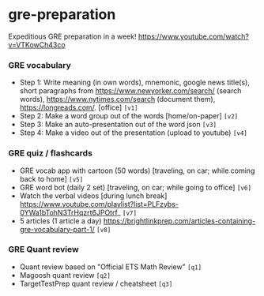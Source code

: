# gre-preparation
Expeditious GRE preparation in a week! https://www.youtube.com/watch?v=VTKowCh43co

### GRE vocabulary
 * Step 1: Write meaning (in own words), mnemonic, google news title(s), short paragraphs from https://www.newyorker.com/search/ (search words), https://www.nytimes.com/search (document them), https://longreads.com/. [office] `[v1]`
 * Step 2: Make a word group out of the words [home/on-paper] `[v2]`
 * Step 3: Make an auto-presentation out of the word json `[v3]`
 * Step 4: Make a video out of the presentation (upload to youtube) `[v4]`
 
### GRE quiz / flashcards
 * GRE vocab app with cartoon (50 words) [traveling, on car; while coming back to home] `[v5]`
 * GRE word bot (daily 2 set) [traveling, on car; while going to office] `[v6]`
 * Watch the verbal videos [during lunch break] https://www.youtube.com/playlist?list=PLFzybs-0YWa1bTohN3TrHqzrt6JPOtrf_ `[v7]`
 * 5 articles (1 article a day) https://brightlinkprep.com/articles-containing-gre-vocabulary-part-1/ `[v8]`
 
### GRE Quant review
 * Quant review based on "Official ETS Math Review" `[q1]`
 * Magoosh quant review `[q2]`
 * TargetTestPrep quant review / cheatsheet `[q3]`
